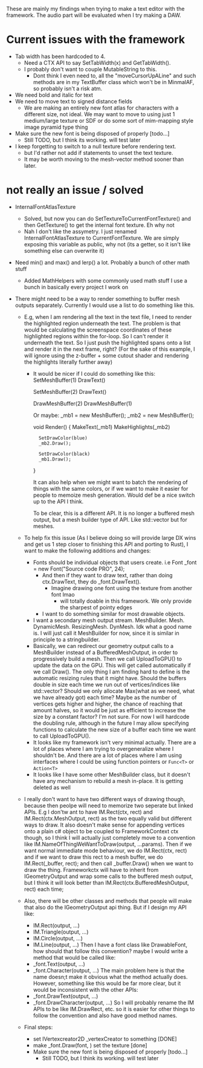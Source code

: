 These are mainly my findings when trying to make a text editor with the framework.
The audio part will be evaluated when I try making a DAW.

# Current issues with the framework

- Tab width has been hardcoded to 4. 
    - Need a CTX API to say SetTabWidth(x) and GetTabWidth(). 
    - I probably don't want to couple MutableString to this. 
        - Dont think I even need to, all the "moveCursorUpALine" and such methods are in my TextBuffer class which won't be in MinmalAF, so probably isn't a risk atm.
- We need bold and italic for text
- We need to move text to signed distance fields
    - We are making an entirely new font atlas for characters with a different size, not ideal. 
    We may want to move to using just 1 medium/large texture or SDF or do some sort of mim-mapping style image pyramid type thing
- Make sure the new font is being disposed of properly [todo...]
    - Still TODO, but I think its working. will test later
- I keep forgetting to switch to a null texture before rendering text.
    - but I'd rather not add if statements to unset the text texture. 
    - It may be worth moving to the mesh-vector method sooner than later.


# not really an issue / solved

- InternalFontAtlasTexture
    - Solved, but now you can do SetTextureToCurrentFontTexture() and then GetTexture() to get the internal font texture. Eh why not
    - Nah I don't like the assymetry. I just renamed InternalFontAtlasTexture to CurrentFontTexture. We are simply exposing this variable as public, why not (its a getter, so it isn't like something else can overwrite it)

- Need min() and max() and lerp() a lot. Probably a bunch of other math stuff
    - Added MathHelpers with some commonly used math stuff I use a bunch in basically every project I work on



- There might need to be a way to render something to buffer mesh outputs separately. Currently I would use a list to do something like this. 
    - E.g, when I am rendering all the text in the text file, I need to render the highlighted region underneath the text. The problem is that  would be calculating the screenspace coordinates of these highlighted regions within the for-loop. So I can't render it underneath the text. So I just push the highlighted spans onto a list and render it in the next frame, right? (For the sake of this example, I will ignore using the z-buffer + some cutout shader and rendering the highlights literally further away)
        - It would be nicer if I could do something like this:
            SetMeshBuffer(1)
            DrawText()

            SetMeshBuffer(2)
            DrawText()

            DrawMeshBuffer(2)
            DrawMeshBuffer(1)

            Or maybe:
            _mb1 = new MeshBuffer();
            _mb2 = new MeshBuffer();

            void Render() {
                MakeText(_mb1)
                MakeHighlights(_mb2)

                SetDrawColor(blue)
                _mb2.Draw();

                SetDrawColor(black)
                _mb1.Draw();
            }

            It can also help when we might want to batch the rendering of things with the same colors,
            or if we want to make it easier for people to memoize mesh generation. 
            Would def be a nice switch up to the API I think. 

            To be clear, this is a different API. It is no longer a buffered mesh output, but a mesh builder type of API. Like std::vector but for meshes. 

    - To help fix this issue (As I believe doing so will provide large DX wins and get us 1 step closer to finishing this API and porting to Rust), I want to make the following additions and changes:
        - Fonts should be individual objects that users create. i.e
            Font _font = new Font("Source code PRO", 24);
            - And then if they want to draw text, rather than doing ctx.DrawText, they do _font.DrawText().
                - Imagine drawing one font using the texture from another font lmao
                    - will totally doable in this framework. We only provide the sharpest of pointy edges
            - I want to do something similar for most drawable objects.
        - I want a secondary mesh output stream. MeshBuilder. Mesh. DynamicMesh. ResizingMesh. DynMesh. Idk what a good name is. I will just call it MeshBuilder for now, since it is similar in principle to a stringbuilder.
        - Basically, we can redirect our geometry output calls to a MeshBuilder instead of a BufferedMeshOutput, in order to progressively build a mesh. Then we call UploadToGPU() to update the data on the GPU. This will get called automatically if we call Draw(). The only thing I am finding hard to define is the automatic resizing rules that it might have. Should the buffers double in size each time we run out of vertices/indices like std::vector? Should we only allocate Max(what as we need, what we have already got) each time? Maybe as the number of vertices gets higher and higher, the chance of reaching that amount halves, so it would be just as efficient to increase the size by a constant factor? I'm not sure. For now I will hardcode the doubling rule, although in the future I may allow specifying functions to calculate the new size of a buffer each time we want to call UploadToGPU().
        - It looks like my framework isn't very minimal actually. There are a lot of places where I am trying to overgeneralize where I shouldn't be. And there are a lot of places where I am using interfaces where I could be using function pointers or `Func<T>` or `Action<T>`
        - It looks like I have some other MeshBuilder class, but it doesn't have any mechanism to rebuild a mesh in-place. It is getting deleted as well
    - I really don't want to have two different ways of drawing though, because then peolpe will need to memorize two seperate but linked APIs. E.g I don'tw ant to have IM.Rect(ctx, rect) and IM.Rect(ctx.MeshOutput, rect) as the two equally valid but different ways to draw. It also doesn't make sense for appending vertices onto a plain c# object to be coupled to FrameworkContext ctx though, so I think I will actually just completely move to a convention like IM.NameOfThingWeWantToDraw(output, ...params). Then if we want normal immediate mode behaviour, we do IM.Rect(ctx, rect) and if we want to draw this rect to a mesh buffer, we do IM.Rect(_buffer, rect); and then call _buffer.Draw() when we want to draw the thing.
        Frameworkctx will have to inherit from IGeometryOutput and wrap some calls to the buffered mesh output, but I think it will look better than IM.Rect(ctx.BufferedMeshOutput, rect) each time;
    - Also, there will be other classes and methods that people will make that also do the IGeometryOutput api thing. But if I design my API like:
        - IM.Rect(output, ...)
        - IM.Triangle(output, ...)
        - IM.Circle(output, ...)
        - IM.Line(output, ...)
    Then I have a font class like DrawableFont, how should that follow this convention? maybe I would write a method that would be called like:
        - _font.Text(output, ...)
        - _font.Character(output, ...)
    The main problem here is that the name doesn;t make it obvious what the method actually does. However, something like this would be far more clear, but it would be inconsistent with the other APIs:
        - _font.DrawText(output, ...)
        - _font.DrawCharacter(output, ...)
    So I will probably rename the IM APIs to be like IM.DrawRect, etc. so it is easier for other things to follow the convention and also have good method names.

    - Final steps:
        - set IVertexcreator2D _vertexCreator to something [DONE]
        - make _font.Draw(font, ) set the texture [done]
        - Make sure the new font is being disposed of properly [todo...]
            - Still TODO, but I think its working. will test later